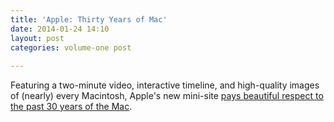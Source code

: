 ```yaml
---
title: 'Apple: Thirty Years of Mac'
date: 2014-01-24 14:10
layout: post
categories: volume-one post
  
---
```



Featuring a two-minute video, interactive timeline, and high-quality images of (nearly) every Macintosh, Apple's new mini-site [pays beautiful respect to the past 30 years of the Mac](https://www.apple.com/30-years/). 
